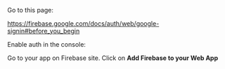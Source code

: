 
Go to this page:

https://firebase.google.com/docs/auth/web/google-signin#before_you_begin

Enable auth in the console:

Go to your app on Firebase site. Click on **Add Firebase to your Web App**
<script src="https://www.gstatic.com/firebasejs/ui/live/1.0/firebase-ui-auth.js"></script>
<link type="text/css" rel="stylesheet" href="https://www.gstatic.com/firebasejs/ui/live/1.0/firebase-ui-auth.css" />
